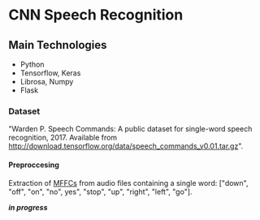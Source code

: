 # CNN Speech Recognition

## Main Technologies
- Python
- Tensorflow, Keras
- Librosa, Numpy
- Flask


### Dataset
"Warden P. Speech Commands: A public dataset for single-word
speech recognition, 2017. Available from
http://download.tensorflow.org/data/speech_commands_v0.01.tar.gz".


#### Preproccesing

Extraction of [MFFCs](https://en.wikipedia.org/wiki/Mel-frequency_cepstrum) from audio files containing a single word: ["down", "off", "on", "no", yes", "stop", "up", "right", "left", "go"].


***in progress***
